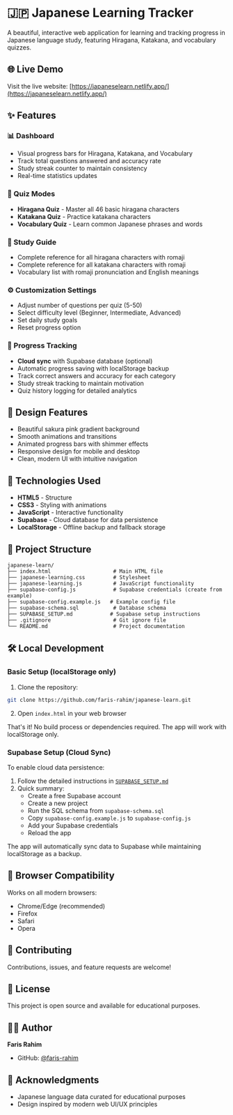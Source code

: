 # 🇯🇵 Japanese Learning Tracker

A beautiful, interactive web application for learning and tracking progress in Japanese language study, featuring Hiragana, Katakana, and vocabulary quizzes.

## 🌐 Live Demo

Visit the live website: [https://japaneselearn.netlify.app/](https://japaneselearn.netlify.app/)

## ✨ Features

### 📊 Dashboard
- Visual progress bars for Hiragana, Katakana, and Vocabulary
- Track total questions answered and accuracy rate
- Study streak counter to maintain consistency
- Real-time statistics updates

### 🎯 Quiz Modes
- **Hiragana Quiz** - Master all 46 basic hiragana characters
- **Katakana Quiz** - Practice katakana characters
- **Vocabulary Quiz** - Learn common Japanese phrases and words

### 📖 Study Guide
- Complete reference for all hiragana characters with romaji
- Complete reference for all katakana characters with romaji
- Vocabulary list with romaji pronunciation and English meanings

### ⚙️ Customization Settings
- Adjust number of questions per quiz (5-50)
- Select difficulty level (Beginner, Intermediate, Advanced)
- Set daily study goals
- Reset progress option

### 💾 Progress Tracking
- **Cloud sync** with Supabase database (optional)
- Automatic progress saving with localStorage backup
- Track correct answers and accuracy for each category
- Study streak tracking to maintain motivation
- Quiz history logging for detailed analytics

## 🎨 Design Features

- Beautiful sakura pink gradient background
- Smooth animations and transitions
- Animated progress bars with shimmer effects
- Responsive design for mobile and desktop
- Clean, modern UI with intuitive navigation

## 🚀 Technologies Used

- **HTML5** - Structure
- **CSS3** - Styling with animations
- **JavaScript** - Interactive functionality
- **Supabase** - Cloud database for data persistence
- **LocalStorage** - Offline backup and fallback storage

## 📁 Project Structure

```
japanese-learn/
├── index.html                    # Main HTML file
├── japanese-learning.css         # Stylesheet
├── japanese-learning.js          # JavaScript functionality
├── supabase-config.js            # Supabase credentials (create from example)
├── supabase-config.example.js   # Example config file
├── supabase-schema.sql           # Database schema
├── SUPABASE_SETUP.md            # Supabase setup instructions
├── .gitignore                    # Git ignore file
└── README.md                     # Project documentation
```

## 🛠️ Local Development

### Basic Setup (localStorage only)

1. Clone the repository:
```bash
git clone https://github.com/faris-rahim/japanese-learn.git
```

2. Open `index.html` in your web browser

That's it! No build process or dependencies required. The app will work with localStorage only.

### Supabase Setup (Cloud Sync)

To enable cloud data persistence:

1. Follow the detailed instructions in [`SUPABASE_SETUP.md`](./SUPABASE_SETUP.md)
2. Quick summary:
   - Create a free Supabase account
   - Create a new project
   - Run the SQL schema from `supabase-schema.sql`
   - Copy `supabase-config.example.js` to `supabase-config.js`
   - Add your Supabase credentials
   - Reload the app

The app will automatically sync data to Supabase while maintaining localStorage as a backup.

## 📱 Browser Compatibility

Works on all modern browsers:
- Chrome/Edge (recommended)
- Firefox
- Safari
- Opera

## 🤝 Contributing

Contributions, issues, and feature requests are welcome!

## 📝 License

This project is open source and available for educational purposes.

## 👨‍💻 Author

**Faris Rahim**
- GitHub: [@faris-rahim](https://github.com/faris-rahim)

## 🌟 Acknowledgments

- Japanese language data curated for educational purposes
- Design inspired by modern web UI/UX principles

